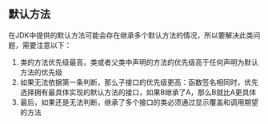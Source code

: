 ## 默认方法
在JDK中提供的默认方法可能会存在继承多个默认方法的情况，所以要解决此类问题，需要注意以下：
1. 类的方法优先级最高，类或者父类中声明的方法的优先级高于任何声明为默认方法的优先级
2. 如果无法依据第一条判断，那么子接口的优先级更高：函数签名相同时，优先选择拥有最具体实现的默认方法的接口，如果B继承了A，那么B就比A更具体
3. 最后，如果还是无法判断，继承了多个接口的类必须通过显示覆盖和调用期望的方法